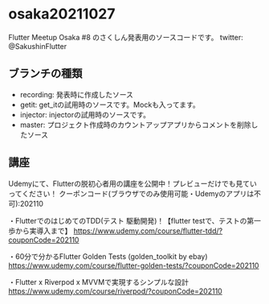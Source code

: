 # osaka20211027

Flutter Meetup Osaka #8 のさくしん発表用のソースコードです。
twitter: @SakushinFlutter

## ブランチの種類
* recording: 発表時に作成したソース 
* getit: get_itの試用時のソースです。Mockも入ってます。
* injector: injectorの試用時のソースです。
* master: プロジェクト作成時のカウントアップアプリからコメントを削除したソース

## 講座
Udemyにて、Flutterの脱初心者用の講座を公開中！プレビューだけでも見ていってください！
クーポンコード(ブラウザでのみ使用可能・Udemyのアプリは不可):202110

・FlutterでのはじめてのTDD(テスト 駆動開発)！【flutter testで、テストの第一歩から実導入まで】
https://www.udemy.com/course/flutter-tdd/?couponCode=202110

・60分で分かるFlutter Golden Tests (golden_toolkit by ebay)
https://www.udemy.com/course/flutter-golden-tests/?couponCode=202110

・Flutter x Riverpod x MVVMで実現するシンプルな設計
https://www.udemy.com/course/riverpod/?couponCode=202110

